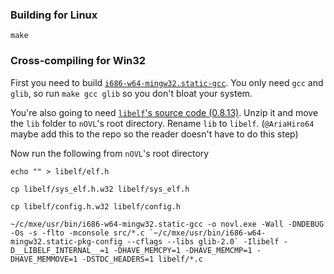 ### Building for Linux
```
make
```

### Cross-compiling for Win32
First you need to build [`i686-w64-mingw32.static-gcc`](https://mxe.cc/). You only need `gcc` and `glib`, so run `make gcc glib` so you don't bloat your system.

You're also going to need [`libelf`'s source code (0.8.13)](https://web.archive.org/web/20181111033959/http://www.mr511.de/software/english.html). Unzip it and move the `lib` folder to `nOVL`'s root directory. Rename `lib` to `libelf`. (`@AriaHiro64` maybe add this to the repo so the reader doesn't have to do this step)

Now run the following from `nOVL`'s root directory
```
echo "" > libelf/elf.h

cp libelf/sys_elf.h.w32 libelf/sys_elf.h

cp libelf/config.h.w32 libelf/config.h

~/c/mxe/usr/bin/i686-w64-mingw32.static-gcc -o novl.exe -Wall -DNDEBUG -Os -s -flto -mconsole src/*.c `~/c/mxe/usr/bin/i686-w64-mingw32.static-pkg-config --cflags --libs glib-2.0` -Ilibelf -D__LIBELF_INTERNAL__=1 -DHAVE_MEMCPY=1 -DHAVE_MEMCMP=1 -DHAVE_MEMMOVE=1 -DSTDC_HEADERS=1 libelf/*.c
```
